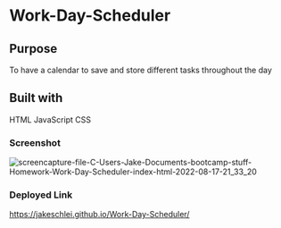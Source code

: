 # Work-Day-Scheduler

## Purpose 
To have a calendar to save and store different tasks throughout the day

## Built with
HTML
JavaScript
CSS

### Screenshot 
![screencapture-file-C-Users-Jake-Documents-bootcamp-stuff-Homework-Work-Day-Scheduler-index-html-2022-08-17-21_33_20](https://user-images.githubusercontent.com/108429837/185294475-0a996385-e2b3-48f6-b20d-155117b2acdb.png)


### Deployed Link
https://jakeschlei.github.io/Work-Day-Scheduler/
